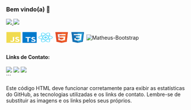 


### Bem vindo(a) 🤙

<div>
  <a href="https://github.com/matheus-dev-fullstack">
    <img height="180em" src="https://github-readme-stats.vercel.app/api?username=matheus-dev-fullstack&show_icons=true&theme=dracula&include_all_commits=false&count_private=true"/>
    <img height="180em" src="https://github-readme-stats.vercel.app/api/top-langs/?username=matheus-dev-fullstack&layout=compact&langs_count=16&theme=dracula" />
  </a>
</div>

<div style="display: inline_block"><br>
  <img align="center" alt="Matheus-Js" height="30" width="40" src="https://raw.githubusercontent.com/devicons/devicon/master/icons/javascript/javascript-plain.svg">
  <img align="center" alt="Matheus-Ts" height="30" width="40" src="https://raw.githubusercontent.com/devicons/devicon/master/icons/typescript/typescript-plain.svg">
  <img align="center" alt="Matheus-React" height="30" width="40" src="https://raw.githubusercontent.com/devicons/devicon/master/icons/react/react-original.svg">
  <img align="center" alt="Matheus-HTML" height="30" width="40" src="https://raw.githubusercontent.com/devicons/devicon/master/icons/html5/html5-original.svg">
  <img align="center" alt="Matheus-CSS" height="30" width="40" src="https://raw.githubusercontent.com/devicons/devicon/master/icons/css3/css3-original.svg">
  <img align="center" alt="Matheus-Bootstrap" height="35" width="40" src="https://cdn.jsdelivr.net/gh/devicons/devicon/icons/bootstrap/bootstrap-original.svg" />
</div>
  
##

#### Links de Contato:
<div>
  <a href="https://www.instagram.com/_matheus.0liveira/" target="_blank"><img src="https://img.shields.io/badge/-Instagram-%23E4405F?style=for-the-badge&logo=instagram&logoColor=white" target="_blank"></a>
  <a href="https://www.linkedin.com/in/matheus-oliveira-devfullstack/" target="_blank"><img src="https://img.shields.io/badge/-LinkedIn-%230077B5?style=for-the-badge&logo=linkedin&logoColor=white" target="_blank"></a> 
  <a href="mailto:matheuseu41@gmail.com"><img src="https://img.shields.io/badge/-Gmail-%23333?style=for-the-badge&logo=gmail&logoColor=white" target="_blank"></a>
</div>
```

Este código HTML deve funcionar corretamente para exibir as estatísticas do GitHub, as tecnologias utilizadas e os links de contato. Lembre-se de substituir as imagens e os links pelos seus próprios.
